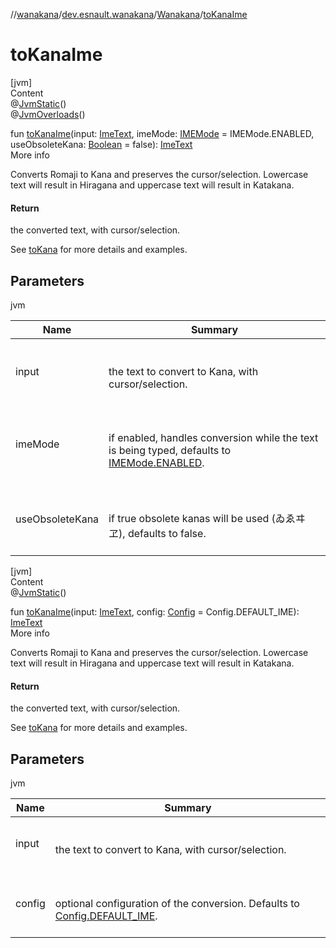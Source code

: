 //[wanakana](../../index.md)/[dev.esnault.wanakana](../index.md)/[Wanakana](index.md)/[toKanaIme](to-kana-ime.md)



# toKanaIme  
[jvm]  
Content  
@[JvmStatic](https://kotlinlang.org/api/latest/jvm/stdlib/kotlin.jvm/-jvm-static/index.html)()  
@[JvmOverloads](https://kotlinlang.org/api/latest/jvm/stdlib/kotlin.jvm/-jvm-overloads/index.html)()  
  
fun [toKanaIme](to-kana-ime.md)(input: [ImeText](../../dev.esnault.wanakana.utils/-ime-text/index.md), imeMode: [IMEMode](../-i-m-e-mode/index.md) = IMEMode.ENABLED, useObsoleteKana: [Boolean](https://kotlinlang.org/api/latest/jvm/stdlib/kotlin/-boolean/index.html) = false): [ImeText](../../dev.esnault.wanakana.utils/-ime-text/index.md)  
More info  


Converts Romaji to Kana and preserves the cursor/selection. Lowercase text will result in Hiragana and uppercase text will result in Katakana.



#### Return  


the converted text, with cursor/selection.



See [toKana](to-kana.md) for more details and examples.



## Parameters  
  
jvm  
  
|  Name|  Summary| 
|---|---|
| <a name="dev.esnault.wanakana/Wanakana/toKanaIme/#dev.esnault.wanakana.utils.ImeText#dev.esnault.wanakana.IMEMode#kotlin.Boolean/PointingToDeclaration/"></a>input| <a name="dev.esnault.wanakana/Wanakana/toKanaIme/#dev.esnault.wanakana.utils.ImeText#dev.esnault.wanakana.IMEMode#kotlin.Boolean/PointingToDeclaration/"></a><br><br>the text to convert to Kana, with cursor/selection.<br><br>
| <a name="dev.esnault.wanakana/Wanakana/toKanaIme/#dev.esnault.wanakana.utils.ImeText#dev.esnault.wanakana.IMEMode#kotlin.Boolean/PointingToDeclaration/"></a>imeMode| <a name="dev.esnault.wanakana/Wanakana/toKanaIme/#dev.esnault.wanakana.utils.ImeText#dev.esnault.wanakana.IMEMode#kotlin.Boolean/PointingToDeclaration/"></a><br><br>if enabled, handles conversion while the text is being typed, defaults to [IMEMode.ENABLED](../-i-m-e-mode/-e-n-a-b-l-e-d/index.md).<br><br>
| <a name="dev.esnault.wanakana/Wanakana/toKanaIme/#dev.esnault.wanakana.utils.ImeText#dev.esnault.wanakana.IMEMode#kotlin.Boolean/PointingToDeclaration/"></a>useObsoleteKana| <a name="dev.esnault.wanakana/Wanakana/toKanaIme/#dev.esnault.wanakana.utils.ImeText#dev.esnault.wanakana.IMEMode#kotlin.Boolean/PointingToDeclaration/"></a><br><br>if true obsolete kanas will be used (ゐゑヰヱ), defaults to false.<br><br>
  
  


[jvm]  
Content  
@[JvmStatic](https://kotlinlang.org/api/latest/jvm/stdlib/kotlin.jvm/-jvm-static/index.html)()  
  
fun [toKanaIme](to-kana-ime.md)(input: [ImeText](../../dev.esnault.wanakana.utils/-ime-text/index.md), config: [Config](../-config/index.md) = Config.DEFAULT_IME): [ImeText](../../dev.esnault.wanakana.utils/-ime-text/index.md)  
More info  


Converts Romaji to Kana and preserves the cursor/selection. Lowercase text will result in Hiragana and uppercase text will result in Katakana.



#### Return  


the converted text, with cursor/selection.



See [toKana](to-kana.md) for more details and examples.



## Parameters  
  
jvm  
  
|  Name|  Summary| 
|---|---|
| <a name="dev.esnault.wanakana/Wanakana/toKanaIme/#dev.esnault.wanakana.utils.ImeText#dev.esnault.wanakana.Config/PointingToDeclaration/"></a>input| <a name="dev.esnault.wanakana/Wanakana/toKanaIme/#dev.esnault.wanakana.utils.ImeText#dev.esnault.wanakana.Config/PointingToDeclaration/"></a><br><br>the text to convert to Kana, with cursor/selection.<br><br>
| <a name="dev.esnault.wanakana/Wanakana/toKanaIme/#dev.esnault.wanakana.utils.ImeText#dev.esnault.wanakana.Config/PointingToDeclaration/"></a>config| <a name="dev.esnault.wanakana/Wanakana/toKanaIme/#dev.esnault.wanakana.utils.ImeText#dev.esnault.wanakana.Config/PointingToDeclaration/"></a><br><br>optional configuration of the conversion. Defaults to [Config.DEFAULT_IME](../-config/-companion/-d-e-f-a-u-l-t_-i-m-e.md).<br><br>
  
  



